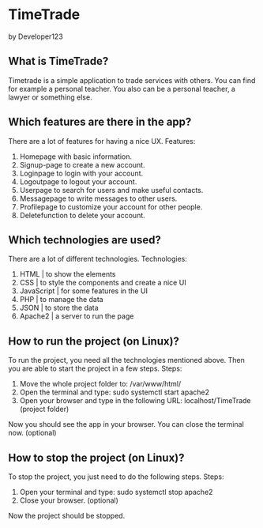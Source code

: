 # TimeTrade


by Developer123


## What is TimeTrade?


Timetrade is a simple application to trade services with others.
You can find for example a personal teacher. You also can be a
personal teacher, a lawyer or something else.



## Which features are there in the app?


There are a lot of features for having a nice UX.
Features:

1. Homepage with basic information.
2. Signup-page to create a new account.
3. Loginpage to login with your account.
4. Logoutpage to logout your account.
5. Userpage to search for users and make useful contacts.
6. Messagepage to write messages to other users.
7. Profilepage to customize your account for other people.
8. Deletefunction to delete your account.


## Which technologies are used?


There are a lot of different technologies.
Technologies:

1. HTML | to show the elements
2. CSS | to style the components and create a nice UI
3. JavaScript | for some features in the UI
4. PHP | to manage the data
5. JSON | to store the data
6. Apache2 | a server to run the page


## How to run the project (on Linux)?


To run the project, you need all the
technologies mentioned above. Then you are
able to start the project in a few steps.
Steps:

1. Move the whole project folder to: /var/www/html/
2. Open the terminal and type: sudo systemctl start apache2
3. Open your browser and type in the following URL: localhost/TimeTrade (project folder)

Now you should see the app in your browser.
You can close the terminal now. (optional)


## How to stop the project (on Linux)?


To stop the project, you just need
to do the following steps.
Steps:

1. Open your terminal and type: sudo systemctl stop apache2
2. Close your browser. (optional)

Now the project should be stopped.

